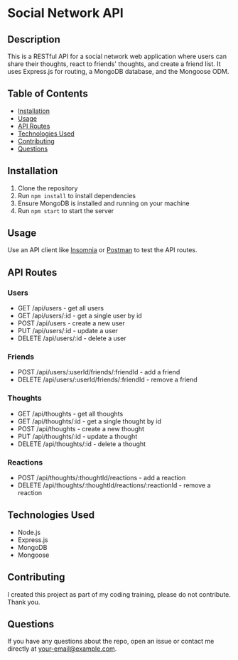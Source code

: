 # Social Network API

## Description

This is a RESTful API for a social network web application where users can share their thoughts, react to friends' thoughts, and create a friend list. It uses Express.js for routing, a MongoDB database, and the Mongoose ODM.

## Table of Contents

- [Installation](#installation)
- [Usage](#usage)
- [API Routes](#api-routes)
- [Technologies Used](#technologies-used)
- [Contributing](#contributing)
- [Questions](#questions)

## Installation

1. Clone the repository
2. Run `npm install` to install dependencies
3. Ensure MongoDB is installed and running on your machine
4. Run `npm start` to start the server

## Usage

Use an API client like [Insomnia](https://insomnia.rest/) or [Postman](https://www.postman.com/) to test the API routes.

## API Routes

### Users

- GET /api/users - get all users
- GET /api/users/:id - get a single user by id
- POST /api/users - create a new user
- PUT /api/users/:id - update a user
- DELETE /api/users/:id - delete a user

### Friends

- POST /api/users/:userId/friends/:friendId - add a friend
- DELETE /api/users/:userId/friends/:friendId - remove a friend

### Thoughts

- GET /api/thoughts - get all thoughts
- GET /api/thoughts/:id - get a single thought by id
- POST /api/thoughts - create a new thought
- PUT /api/thoughts/:id - update a thought
- DELETE /api/thoughts/:id - delete a thought

### Reactions

- POST /api/thoughts/:thoughtId/reactions - add a reaction
- DELETE /api/thoughts/:thoughtId/reactions/:reactionId - remove a reaction

## Technologies Used

- Node.js
- Express.js
- MongoDB
- Mongoose

## Contributing

I created this project as part of my coding training, please do not contribute.  Thank you.

## Questions

If you have any questions about the repo, open an issue or contact me directly at [your-email@example.com](mailto:your-email@example.com).
